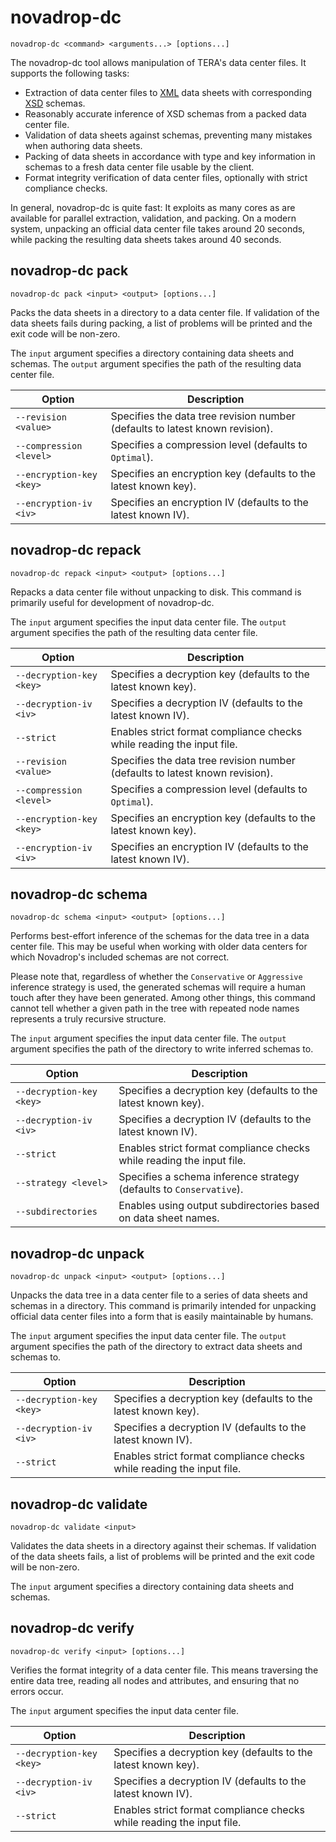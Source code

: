 # novadrop-dc

```text
novadrop-dc <command> <arguments...> [options...]
```

The novadrop-dc tool allows manipulation of TERA's data center files. It
supports the following tasks:

* Extraction of data center files to [XML](https://www.w3.org/TR/xml) data
  sheets with corresponding [XSD](https://www.w3.org/TR/xmlschema-1) schemas.
* Reasonably accurate inference of XSD schemas from a packed data center file.
* Validation of data sheets against schemas, preventing many mistakes when
  authoring data sheets.
* Packing of data sheets in accordance with type and key information in schemas
  to a fresh data center file usable by the client.
* Format integrity verification of data center files, optionally with strict
  compliance checks.

In general, novadrop-dc is quite fast: It exploits as many cores as are
available for parallel extraction, validation, and packing. On a modern system,
unpacking an official data center file takes around 20 seconds, while packing
the resulting data sheets takes around 40 seconds.

## novadrop-dc pack

```text
novadrop-dc pack <input> <output> [options...]
```

Packs the data sheets in a directory to a data center file. If validation of the
data sheets fails during packing, a list of problems will be printed and the
exit code will be non-zero.

The `input` argument specifies a directory containing data sheets and schemas.
The `output` argument specifies the path of the resulting data center file.

| Option | Description |
| - | - |
| `--revision <value>` | Specifies the data tree revision number (defaults to latest known revision). |
| `--compression <level>` | Specifies a compression level (defaults to `Optimal`). |
| `--encryption-key <key>` | Specifies an encryption key (defaults to the latest known key). |
| `--encryption-iv <iv>` | Specifies an encryption IV (defaults to the latest known IV). |

## novadrop-dc repack

```text
novadrop-dc repack <input> <output> [options...]
```

Repacks a data center file without unpacking to disk. This command is primarily
useful for development of novadrop-dc.

The `input` argument specifies the input data center file. The `output` argument
specifies the path of the resulting data center file.

| Option | Description |
| - | - |
| `--decryption-key <key>` | Specifies a decryption key (defaults to the latest known key). |
| `--decryption-iv <iv>` | Specifies a decryption IV (defaults to the latest known IV). |
| `--strict` | Enables strict format compliance checks while reading the input file. |
| `--revision <value>` | Specifies the data tree revision number (defaults to latest known revision). |
| `--compression <level>` | Specifies a compression level (defaults to `Optimal`). |
| `--encryption-key <key>` | Specifies an encryption key (defaults to the latest known key). |
| `--encryption-iv <iv>` | Specifies an encryption IV (defaults to the latest known IV). |

## novadrop-dc schema

```text
novadrop-dc schema <input> <output> [options...]
```

Performs best-effort inference of the schemas for the data tree in a data center
file. This may be useful when working with older data centers for which
Novadrop's included schemas are not correct.

Please note that, regardless of whether the `Conservative` or `Aggressive`
inference strategy is used, the generated schemas will require a human touch
after they have been generated. Among other things, this command cannot tell
whether a given path in the tree with repeated node names represents a truly
recursive structure.

The `input` argument specifies the input data center file. The `output` argument
specifies the path of the directory to write inferred schemas to.

| Option | Description |
| - | - |
| `--decryption-key <key>` | Specifies a decryption key (defaults to the latest known key). |
| `--decryption-iv <iv>` | Specifies a decryption IV (defaults to the latest known IV). |
| `--strict` | Enables strict format compliance checks while reading the input file. |
| `--strategy <level>` | Specifies a schema inference strategy (defaults to `Conservative`). |
| `--subdirectories` | Enables using output subdirectories based on data sheet names. |

## novadrop-dc unpack

```text
novadrop-dc unpack <input> <output> [options...]
```

Unpacks the data tree in a data center file to a series of data sheets and
schemas in a directory. This command is primarily intended for unpacking
official data center files into a form that is easily maintainable by humans.

The `input` argument specifies the input data center file. The `output` argument
specifies the path of the directory to extract data sheets and schemas to.

| Option | Description |
| - | - |
| `--decryption-key <key>` | Specifies a decryption key (defaults to the latest known key). |
| `--decryption-iv <iv>` | Specifies a decryption IV (defaults to the latest known IV). |
| `--strict` | Enables strict format compliance checks while reading the input file. |

## novadrop-dc validate

```text
novadrop-dc validate <input>
```

Validates the data sheets in a directory against their schemas. If validation
of the data sheets fails, a list of problems will be printed and the exit code
will be non-zero.

The `input` argument specifies a directory containing data sheets and schemas.

## novadrop-dc verify

```text
novadrop-dc verify <input> [options...]
```

Verifies the format integrity of a data center file. This means traversing the
entire data tree, reading all nodes and attributes, and ensuring that no errors
occur.

The `input` argument specifies the input data center file.

| Option | Description |
| - | - |
| `--decryption-key <key>` | Specifies a decryption key (defaults to the latest known key). |
| `--decryption-iv <iv>` | Specifies a decryption IV (defaults to the latest known IV). |
| `--strict` | Enables strict format compliance checks while reading the input file. |
